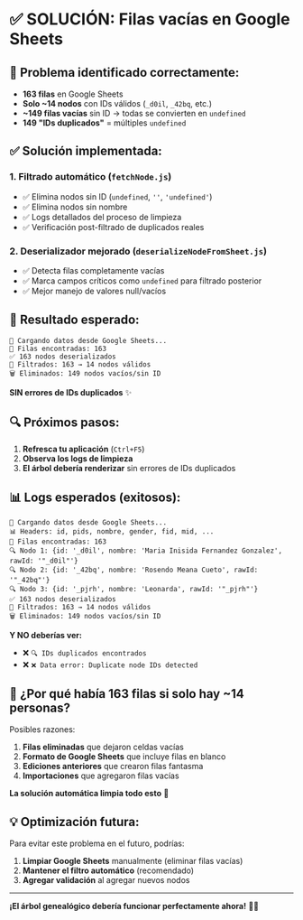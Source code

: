 # ✅ SOLUCIÓN: Filas vacías en Google Sheets

## 🎯 **Problema identificado correctamente:**

- **163 filas** en Google Sheets
- **Solo ~14 nodos** con IDs válidos (`_d0il`, `_42bq`, etc.)
- **~149 filas vacías** sin ID → todas se convierten en `undefined`
- **149 "IDs duplicados"** = múltiples `undefined`

## ✅ **Solución implementada:**

### 1. **Filtrado automático** (`fetchNode.js`)
- ✅ Elimina nodos sin ID (`undefined`, `''`, `'undefined'`)
- ✅ Elimina nodos sin nombre
- ✅ Logs detallados del proceso de limpieza
- ✅ Verificación post-filtrado de duplicados reales

### 2. **Deserializador mejorado** (`deserializeNodeFromSheet.js`)
- ✅ Detecta filas completamente vacías
- ✅ Marca campos críticos como `undefined` para filtrado posterior
- ✅ Mejor manejo de valores null/vacíos

## 🚀 **Resultado esperado:**

```
🔄 Cargando datos desde Google Sheets...
📝 Filas encontradas: 163
✅ 163 nodos deserializados
🧹 Filtrados: 163 → 14 nodos válidos
🗑️ Eliminados: 149 nodos vacíos/sin ID
```

**SIN errores de IDs duplicados** ✨

## 🔍 **Próximos pasos:**

1. **Refresca tu aplicación** (`Ctrl+F5`)
2. **Observa los logs de limpieza**
3. **El árbol debería renderizar** sin errores de IDs duplicados

## 📊 **Logs esperados (exitosos):**

```
🔄 Cargando datos desde Google Sheets...
📊 Headers: id, pids, nombre, gender, fid, mid, ...
📝 Filas encontradas: 163
🔍 Nodo 1: {id: '_d0il', nombre: 'Maria Inisida Fernandez Gonzalez', rawId: '"_d0il"'}
🔍 Nodo 2: {id: '_42bq', nombre: 'Rosendo Meana Cueto', rawId: '"_42bq"'}
🔍 Nodo 3: {id: '_pjrh', nombre: 'Leonarda', rawId: '"_pjrh"'}
✅ 163 nodos deserializados
🧹 Filtrados: 163 → 14 nodos válidos
🗑️ Eliminados: 149 nodos vacíos/sin ID
```

**Y NO deberías ver:**
- ❌ `🔍 IDs duplicados encontrados`
- ❌ `❌ Data error: Duplicate node IDs detected`

## 🎯 **¿Por qué había 163 filas si solo hay ~14 personas?**

Posibles razones:
1. **Filas eliminadas** que dejaron celdas vacías
2. **Formato de Google Sheets** que incluye filas en blanco
3. **Ediciones anteriores** que crearon filas fantasma
4. **Importaciones** que agregaron filas vacías

**La solución automática limpia todo esto** 🧹

## 💡 **Optimización futura:**

Para evitar este problema en el futuro, podrías:
1. **Limpiar Google Sheets** manualmente (eliminar filas vacías)
2. **Mantener el filtro automático** (recomendado)
3. **Agregar validación** al agregar nuevos nodos

---

**¡El árbol genealógico debería funcionar perfectamente ahora!** 🌳✨
